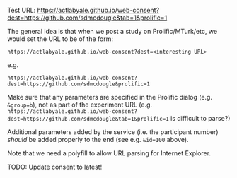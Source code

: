 Test URL: https://actlabyale.github.io/web-consent?dest=https://github.com/sdmcdougle&tab=1&prolific=1

The general idea is that when we post a study on Prolific/MTurk/etc, we would set the URL to be of the form:

```
https://actlabyale.github.io/web-consent?dest=<interesting URL>
```

e.g.

```
https://actlabyale.github.io/web-consent?dest=https://github.com/sdmcdougle&prolific=1
```

Make sure that any parameters are specified in the Prolific dialog (e.g. `&group=b`), not as part of the experiment URL (e.g. `https://actlabyale.github.io/web-consent?dest=https://github.com/sdmcdougle&tab=1&prolific=1` is difficult to parse?)

Additional parameters added by the service (i.e. the participant number) _should_ be added properly to the end (see e.g. `&id=100` above).

Note that we need a polyfill to allow URL parsing for Internet Explorer.

TODO: Update consent to latest!
